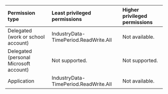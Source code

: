 |Permission type|Least privileged permissions|Higher privileged permissions|
|:---|:---|:---|
|Delegated (work or school account)|IndustryData-TimePeriod.ReadWrite.All|Not available.|
|Delegated (personal Microsoft account)|Not supported.|Not supported.|
|Application|IndustryData-TimePeriod.ReadWrite.All|Not available.|